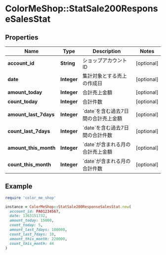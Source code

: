 # ColorMeShop::StatSale200ResponseSalesStat

## Properties

| Name | Type | Description | Notes |
| ---- | ---- | ----------- | ----- |
| **account_id** | **String** | ショップアカウントID | [optional] |
| **date** | **Integer** | 集計対象とする売上の作成日 | [optional] |
| **amount_today** | **Integer** | 合計売上金額 | [optional] |
| **count_today** | **Integer** | 合計件数 | [optional] |
| **amount_last_7days** | **Integer** | &#x60;date&#x60;を含む過去7日間の合計売上金額 | [optional] |
| **count_last_7days** | **Integer** | &#x60;date&#x60;を含む過去7日間の合計件数 | [optional] |
| **amount_this_month** | **Integer** | &#x60;date&#x60;が含まれる月の合計売上金額 | [optional] |
| **count_this_month** | **Integer** | &#x60;date&#x60;が含まれる月の合計件数 | [optional] |

## Example

```ruby
require 'color_me_shop'

instance = ColorMeShop::StatSale200ResponseSalesStat.new(
  account_id: PA01234567,
  date: 1363151732,
  amount_today: 15000,
  count_today: 5,
  amount_last_7days: 100000,
  count_last_7days: 10,
  amount_this_month: 220000,
  count_this_month: 44
)
```

